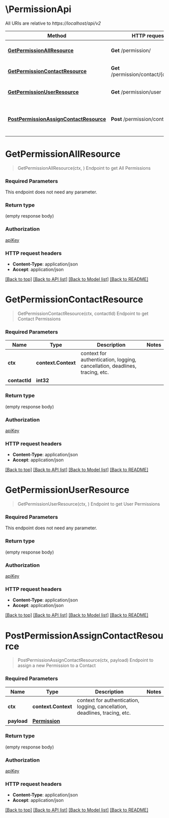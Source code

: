 # \PermissionApi

All URIs are relative to *https://localhost/api/v2*

Method | HTTP request | Description
------------- | ------------- | -------------
[**GetPermissionAllResource**](PermissionApi.md#GetPermissionAllResource) | **Get** /permission/ | Endpoint to get All Permissions
[**GetPermissionContactResource**](PermissionApi.md#GetPermissionContactResource) | **Get** /permission/contact/{contactId} | Endpoint to get Contact Permissions
[**GetPermissionUserResource**](PermissionApi.md#GetPermissionUserResource) | **Get** /permission/user | Endpoint to get User Permissions
[**PostPermissionAssignContactResource**](PermissionApi.md#PostPermissionAssignContactResource) | **Post** /permission/contact | Endpoint to assign a new Permission to a Contact


# **GetPermissionAllResource**
> GetPermissionAllResource(ctx, )
Endpoint to get All Permissions

### Required Parameters
This endpoint does not need any parameter.

### Return type

 (empty response body)

### Authorization

[apiKey](../README.md#apiKey)

### HTTP request headers

 - **Content-Type**: application/json
 - **Accept**: application/json

[[Back to top]](#) [[Back to API list]](../README.md#documentation-for-api-endpoints) [[Back to Model list]](../README.md#documentation-for-models) [[Back to README]](../README.md)

# **GetPermissionContactResource**
> GetPermissionContactResource(ctx, contactId)
Endpoint to get Contact Permissions

### Required Parameters

Name | Type | Description  | Notes
------------- | ------------- | ------------- | -------------
 **ctx** | **context.Context** | context for authentication, logging, cancellation, deadlines, tracing, etc.
  **contactId** | **int32**|  | 

### Return type

 (empty response body)

### Authorization

[apiKey](../README.md#apiKey)

### HTTP request headers

 - **Content-Type**: application/json
 - **Accept**: application/json

[[Back to top]](#) [[Back to API list]](../README.md#documentation-for-api-endpoints) [[Back to Model list]](../README.md#documentation-for-models) [[Back to README]](../README.md)

# **GetPermissionUserResource**
> GetPermissionUserResource(ctx, )
Endpoint to get User Permissions

### Required Parameters
This endpoint does not need any parameter.

### Return type

 (empty response body)

### Authorization

[apiKey](../README.md#apiKey)

### HTTP request headers

 - **Content-Type**: application/json
 - **Accept**: application/json

[[Back to top]](#) [[Back to API list]](../README.md#documentation-for-api-endpoints) [[Back to Model list]](../README.md#documentation-for-models) [[Back to README]](../README.md)

# **PostPermissionAssignContactResource**
> PostPermissionAssignContactResource(ctx, payload)
Endpoint to assign a new Permission to a Contact

### Required Parameters

Name | Type | Description  | Notes
------------- | ------------- | ------------- | -------------
 **ctx** | **context.Context** | context for authentication, logging, cancellation, deadlines, tracing, etc.
  **payload** | [**Permission**](Permission.md)|  | 

### Return type

 (empty response body)

### Authorization

[apiKey](../README.md#apiKey)

### HTTP request headers

 - **Content-Type**: application/json
 - **Accept**: application/json

[[Back to top]](#) [[Back to API list]](../README.md#documentation-for-api-endpoints) [[Back to Model list]](../README.md#documentation-for-models) [[Back to README]](../README.md)

